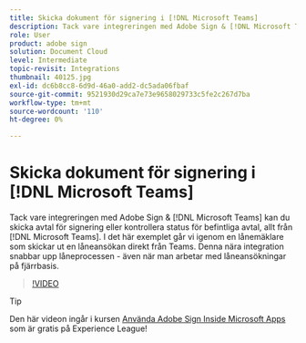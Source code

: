 ```yaml
---
title: Skicka dokument för signering i [!DNL Microsoft Teams]
description: Tack vare integreringen med Adobe Sign & [!DNL Microsoft Teams] kan du skicka avtal för signering eller kontrollera status för befintliga avtal, allt inifrån [!DNL Microsoft Teams]
role: User
product: adobe sign
solution: Document Cloud
level: Intermediate
topic-revisit: Integrations
thumbnail: 40125.jpg
exl-id: dc6b8cc8-6d9d-46a0-add2-dc5ada06fbaf
source-git-commit: 9521930d29ca7e73e9658029733c5fe2c267d7ba
workflow-type: tm+mt
source-wordcount: '110'
ht-degree: 0%

---
```


# Skicka dokument för signering i [!DNL Microsoft Teams]

Tack vare integreringen med Adobe Sign &amp; [!DNL Microsoft Teams] kan du skicka avtal för signering eller kontrollera status för befintliga avtal, allt från [!DNL Microsoft Teams]. I det här exemplet går vi igenom en lånemäklare som skickar ut en låneansökan direkt från Teams. Denna nära integration snabbar upp låneprocessen - även när man arbetar med låneansökningar på fjärrbasis.

>[!VIDEO](https://video.tv.adobe.com/v/40125?hidetitle=true)

>[!TIP]
>
>Den här videon ingår i kursen [Använda Adobe Sign Inside Microsoft Apps](https://experienceleague.adobe.com/?recommended=Sign-U-1-2020.2) som är gratis på Experience League!
